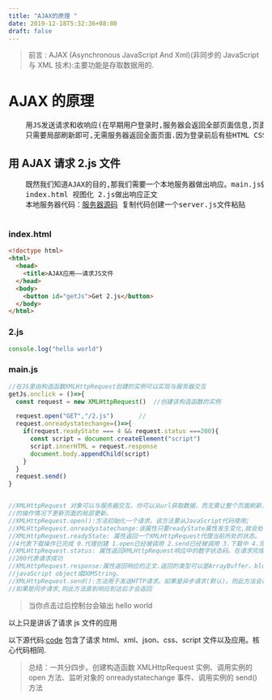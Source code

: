 ```yaml
---
title: "AJAX的原理 "
date: 2019-12-18T5:32:36+08:00
draft: false
---
```


> 前言 : AJAX (Asynchronous JavaScript And Xml)(非同步的 JavaScript 与 XML 技术):主要功能是存取数据用的.

# AJAX 的原理

<pre>
    用JS发送请求和收响应(在早期用户登录时,服务器会返回全部页面信息,页面会全部刷新.AJAX出来后当我登录时,
    只需要局部刷新即可,无需服务器返回全面页面.因为登录前后有些HTML CSS是一样的)
</pre>

## 用 AJAX 请求 2.js 文件

<pre>
    既然我们知道AJAX的目的,那我们需要一个本地服务器做出响应。main.js做出请求
    index.html 视图化 2.js做出响应正文
    本地服务器代码：<a href="https://github.com/s-xiaoxiao/ajax-1/blob/master/server.js">服务器源码</a> 复制代码创建一个server.js文件粘贴

</pre>

### index.html

```HTML
<!doctype html>
<html>
  <head>
    <title>AJAX应用——请求JS文件
  </head>
  <body>
    <button id="getJs">Get 2.js</button>
  </body>
</html>
```

### 2.js

```JavaScript
console.log("hello world")
```

### main.js

```JavaScript
//在JS里由构造函数XMLHttpRequest创建的实例可以实现与服务器交互
getJs.onclick = ()=>{
  const request = new XMLHttpRequest()  //创建该构造函数的实例

  request.open("GET","/2.js")       //
  request.onreadystatechange=()=>{
    if(request.readyState === 4 && request.status ===200){
      const script = document.createElement("script")
      script.innerHTML = request.response
      document.body.appendChild(script)
    }
  }
  request.send()
}


//XMLHttpRequest 对象可以与服务器交互。你可以从url获取数据，而无需让整个页面刷新.这允许网页在不影响用户
//的操作情况下更新页面的局部更新。
//XMLHttpRequest.open():方法初始化一个请求。该方法要从JavaScript代码使用;
//XMLHttpRequest.onreadystatechange:该属性只要readyState属性发生变化,就会处理相应的处理函数。
//XMLHttpRequest.readyState: 属性返回一个XMLHttpRequest代理当前所处的状态。
//4代表下载操作已完成 0.代理创建 1.open已经被调用 2.send已经被调用 3.下载中 4.完成
//XMLHttpRequest.status: 属性返回XMLHttpRequest响应中的数字状态码。在请求完成前值为0出错也为0.
//200代表请求成功
//XMLHttpRequest.response:属性返回响应的正文.返回的类型可以是ArrayBuffer、blob、document、
//javaScript object或DOMString。
//XMLHttpRequest.send():方法用于发送HTTP请求。如果是异步请求(默认)。则此方法会在请求发送后立即返回;
//如果是同步请求,则此方法直到响应到达后才会返回
```

> 当你点击过后控制台会输出 hello world

以上只是讲诉了请求 js 文件的应用

以下源代码:<a href="https://github.com/s-xiaoxiao/ajax-1">code</a> 包含了请求 html、xml、json、css、script 文件以及应用。核心代码相同.

> 总结：一共分四步。创建构造函数 XMLHttpRequest 实例、调用实例的 open 方法、监听对象的 onreadystatechange 事件、调用实例的 send()方法
